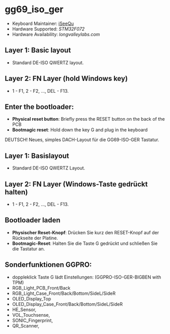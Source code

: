 # gg69_iso_ger

* Keyboard Maintainer: [iSeeQu](https://github.com/iSeeQu)
* Hardware Supported: *STM32F072*
* Hardware Availability: *longvalleylabs.com*

## Layer 1: Basic layout
- Standard DE-ISO QWERTZ layout.

## Layer 2: FN Layer (hold Windows key)
- 1 - F1, 2 - F2, ..., DEL - F13.

## Enter the bootloader:

* **Physical reset button**: Briefly press the RESET button on the back of the PCB
* **Bootmagic reset**: Hold down the key G and plug in the keyboard

DEUTSCH!
Neues, simples DACH-Layout für die GG69-ISO-GER Tastatur.

## Layer 1: Basislayout
- Standard DE-ISO QWERTZ Layout.

## Layer 2: FN Layer (Windows-Taste gedrückt halten)
- 1 - F1, 2 - F2, ..., DEL - F13.

## Bootloader laden

* **Physischer Reset-Knopf**: Drücken Sie kurz den RESET-Knopf auf der Rückseite der Platine.
* **Bootmagic-Reset**: Halten Sie die Taste G gedrückt und schließen Sie die Tastatur an.







## Sonderfunktionen GGPRO:
- doppleklick Taste G lädt Einstellungen: (GGPRO-ISO-GER-BIGBEN with TPM)
- RGB_Light_PCB_Front/Back
- RGB_Light_Case_Front/Back/Bottom/SideL/SideR
- OLED_Display_Top
- OLED_Display_Case_Front/Back/Bottom/SideL/SideR
- HE_Sensor,
- VOL_Touchsense,
- SONIC_Fingerprint,
- QR_Scanner,
